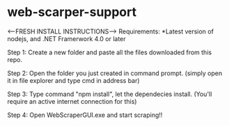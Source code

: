 # web-scarper-support
<--FRESH INSTALL INSTRUCTIONS-->
Requirements: *Latest version of nodejs, and .NET Framerwork 4.0 or later

Step 1: Create a new folder and paste all the files downloaded from this repo. 

Step 2: Open the folder you just created in command prompt. 
(simply open it in file explorer and type cmd in address bar)

Step 3: Type command "npm install", let the dependecies install.
(You'll require an active internet connection for this)

Step 4: Open WebScraperGUI.exe and start scraping!!
